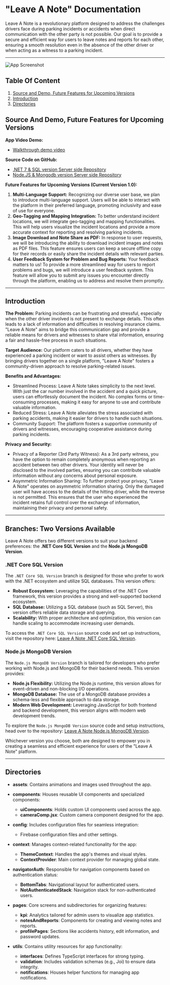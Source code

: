 # "Leave A Note"  Documentation
Leave A Note is a revolutionary platform designed to address the challenges drivers face during parking incidents or accidents when direct communication with the other party is not possible. Our goal is to provide a secure and efficient way for users to leave notes and reports for each other, ensuring a smooth resolution even in the absence of the other driver or when acting as a witness to a parking incident.

---
![App Screenshot](https://imgur.com/uuAI0PO)

## Table Of Content
1. [Source and Demo, Future Features for Upcoming Versions](#source-and-demo-future-features-for-upcoming-versions)
2. [Introduction](#introduction)
3. [Directories](#directories)
   



## Source And Demo, Future Features for Upcoming Versions

**App Video Demo:**
- [Walkthrough demo video](https://www.youtube.com/watch?v=FAv9v3SBU9I)

**Source Code on GitHub:**
- [.NET 7 & SQL version Server side Repository](https://github.com/korenkaplan/LeaveANoteServerProject)
- [Node.JS & Mongodb version Server side Repository](https://github.com/korenkaplan/Leave-A-Note-NodeJS-Server)
  

**Future Features for Upcoming Versions (Current Version 1.0):**
1. **Multi-Language Support:** Recognizing our diverse user base, we plan to introduce multi-language support. Users will be able to interact with the platform in their preferred language, promoting inclusivity and ease of use for everyone.
2. **Geo-Tagging and Mapping Integration:** To better understand incident locations, we will integrate geo-tagging and mapping functionalities. This will help users visualize the incident locations and provide a more accurate context for reporting and resolving parking incidents.
3. **Image Download and Note Share as PDF:** In response to user requests, we will be introducing the ability to download incident images and notes as PDF files. This feature ensures users can keep a secure offline copy for their records or easily share the incident details with relevant parties.
4. **User Feedback System for Problem and Bug Reports:** Your feedback matters to us! To provide a more streamlined way for users to report problems and bugs, we will introduce a user feedback system. This feature will allow you to submit any issues you encounter directly through the platform, enabling us to address and resolve them promptly.
---

## Introduction

**The Problem:**
Parking incidents can be frustrating and stressful, especially when the other driver involved is not present to exchange details. This often leads to a lack of information and difficulties in resolving insurance claims. "Leave A Note" aims to bridge this communication gap and provide a reliable means for drivers and witnesses to share vital information, ensuring a fair and hassle-free process in such situations.

**Target Audience:**
Our platform caters to all drivers, whether they have experienced a parking incident or want to assist others as witnesses. By bringing drivers together on a single platform, "Leave A Note" fosters a community-driven approach to resolve parking-related issues.

**Benefits and Advantages:**
- Streamlined Process: Leave A Note takes simplicity to the next level. With just the car number involved in the accident and a quick picture, users can effortlessly document the incident. No complex forms or time-consuming processes, making it easy for anyone to use and contribute valuable information.
- Reduced Stress: Leave A Note alleviates the stress associated with parking accidents, making it easier for drivers to handle such situations.
- Community Support: The platform fosters a supportive community of drivers and witnesses, encouraging cooperative assistance during parking incidents.

**Privacy and Security:**
- Privacy of a Reporter (3rd Party Witness): As a 3rd party witness, you have the option to remain completely anonymous when reporting an accident between two other drivers. Your identity will never be disclosed to the involved parties, ensuring you can contribute valuable information without any concerns about personal exposure.
- Asymmetric Information Sharing: To further protect your privacy, "Leave A Note" operates on asymmetric information sharing. Only the damaged user will have access to the details of the hitting driver, while the reverse is not permitted. This ensures that the user who experienced the incident retains full control over the exchange of information, maintaining their privacy and personal safety.
---

## Branches: Two Versions Available

Leave A Note offers two different versions to suit your backend preferences: the **.NET Core SQL Version** and the **Node.js MongoDB Version**.

### .NET Core SQL Version

The `.NET Core SQL Version` branch is designed for those who prefer to work with the .NET ecosystem and utilize SQL databases. This version offers:

- **Robust Ecosystem:** Leveraging the capabilities of the .NET Core framework, this version provides a strong and well-supported backend ecosystem.
- **SQL Database:** Utilizing a SQL database (such as SQL Server), this version offers reliable data storage and querying.
- **Scalability:** With proper architecture and optimization, this version can handle scaling to accommodate increasing user demands.

To access the `.NET Core SQL Version` source code and set up instructions, visit the repository here: [Leave A Note .NET Core SQL Version](https://github.com/korenkaplan/LeaveANoteServerProject).

### Node.js MongoDB Version

The `Node.js MongoDB Version` branch is tailored for developers who prefer working with Node.js and MongoDB for their backend needs. This version provides:

- **Node.js Flexibility:** Utilizing the Node.js runtime, this version allows for event-driven and non-blocking I/O operations.
- **MongoDB Database:** The use of a MongoDB database provides a schema-less and flexible approach to data storage.
- **Modern Web Development:** Leveraging JavaScript for both frontend and backend development, this version aligns with modern web development trends.

To explore the `Node.js MongoDB Version` source code and setup instructions, head over to the repository: [Leave A Note Node.js MongoDB Version](https://github.com/korenkaplan/Leave-A-Note-NodeJS-Server).

Whichever version you choose, both are designed to empower you in creating a seamless and efficient experience for users of the "Leave A Note" platform.


---
## Directories
 - **assets**: Contains animations and images used throughout the app.

- **components**: Houses reusable UI components and specialized components:
  - **uiComponents**: Holds custom UI components used across the app.
  - **cameraComp.jsx**: Custom camera component designed for the app.

- **config**: Includes configuration files for seamless integration:
  - Firebase configuration files and other settings.

- **context**: Manages context-related functionality for the app:
  - **ThemeContext**: Handles the app's themes and visual styles.
  - **ContextProvider**: Main context provider for managing global state.

- **navigatorAuth**: Responsible for navigation components based on authentication status:
  - **BottomTabs**: Navigational layout for authenticated users.
  - **NotAuthenticatedStack**: Navigation stack for non-authenticated users.

- **pages**: Core screens and subdirectories for organizing features:
  - **kpi**: Analytics tailored for admin users to visualize app statistics.
  - **notesAndReports**: Components for creating and viewing notes and reports.
  - **profilePages**: Sections like accidents history, edit information, and password updates.

- **utils**: Contains utility resources for app functionality:
  - **interfaces**: Defines TypeScript interfaces for strong typing.
  - **validation**: Includes validation schemas (e.g., Joi) to ensure data integrity.
  - **notifications**: Houses helper functions for managing app notifications.

